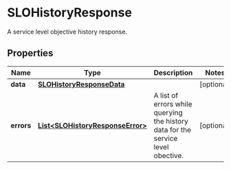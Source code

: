 

# SLOHistoryResponse

A service level objective history response.
## Properties

Name | Type | Description | Notes
------------ | ------------- | ------------- | -------------
**data** | [**SLOHistoryResponseData**](SLOHistoryResponseData.md) |  |  [optional]
**errors** | [**List&lt;SLOHistoryResponseError&gt;**](SLOHistoryResponseError.md) | A list of errors while querying the history data for the service level obective. |  [optional]



